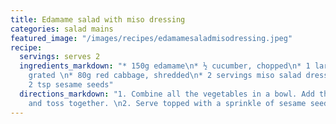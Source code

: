 ```yaml
---
title: Edamame salad with miso dressing
categories: salad mains
featured_image: "/images/recipes/edamamesaladmisodressing.jpeg"
recipe:
  servings: serves 2
  ingredients_markdown: "* 150g edamame\n* ½ cucumber, chopped\n* 1 large carrot,
    grated \n* 80g red cabbage, shredded\n* 2 servings miso salad dressing (see recipe)\n*
    2 tsp sesame seeds"
  directions_markdown: "1. Combine all the vegetables in a bowl. Add the dressing
    and toss together. \n2. Serve topped with a sprinkle of sesame seeds."
---
```

